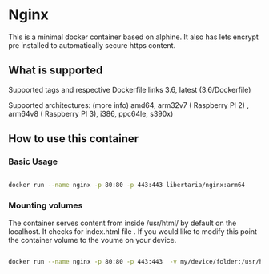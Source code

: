 # Nginx

This is a minimal docker container based on alphine. It also has lets encrypt pre installed to automatically secure https content.

## What is supported

Supported tags and respective Dockerfile links
3.6, latest (3.6/Dockerfile)

 Supported architectures: (more info)
amd64, arm32v7 ( Raspberry PI 2) , arm64v8 ( Raspberry PI 3), i386, ppc64le, s390x)


## How to use this container

### Basic Usage

```bash

docker run --name nginx -p 80:80 -p 443:443 libertaria/nginx:arm64

```

### Mounting volumes

The container serves content from inside /usr/html/ by default on the localhost. It checks for index.html file . If you would like to modify this point the container volume to the voume on your device.

```bash

docker run --name nginx -p 80:80 -p 443:443  -v my/device/folder:/usr/html libertaria/nginx:armv64

```
 

